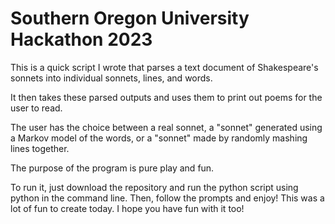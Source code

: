 # Southern Oregon University Hackathon 2023

This is a quick script I wrote that parses a text document of Shakespeare's sonnets into individual sonnets, lines, and words.

It then takes these parsed outputs and uses them to print out poems for the user to read.

The user has the choice between a real sonnet, a "sonnet" generated using a Markov model of the words, or a "sonnet" made by randomly mashing lines together.

The purpose of the program is pure play and fun. 

To run it, just download the repository and run the python script using python in the command line. Then, follow the prompts and enjoy! This was a lot of fun to create today. I hope you have fun with it too!
